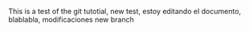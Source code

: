 This is a test of the git tutotial, new test, estoy editando el documento, blablabla, modificaciones new branch
